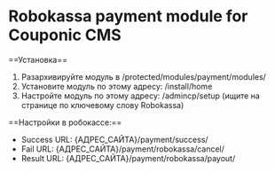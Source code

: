 Robokassa payment module for Couponic CMS
=================================

==Установка==
1) Разархивируйте модуль в /protected/modules/payment/modules/
1) Установите модуль по этому адресу:
/install/home
1) Настройте модуль по этому адресу:
/admincp/setup (ищите на странице по ключевому слову Robokassa)
 
==Настройки в робокассе:==
* Success URL: {АДРЕС_САЙТА}/payment/success/
* Fail URL: {АДРЕС_САЙТА}/payment/robokassa/cancel/
* Result URL: {АДРЕС_САЙТА}/payment/robokassa/payout/
